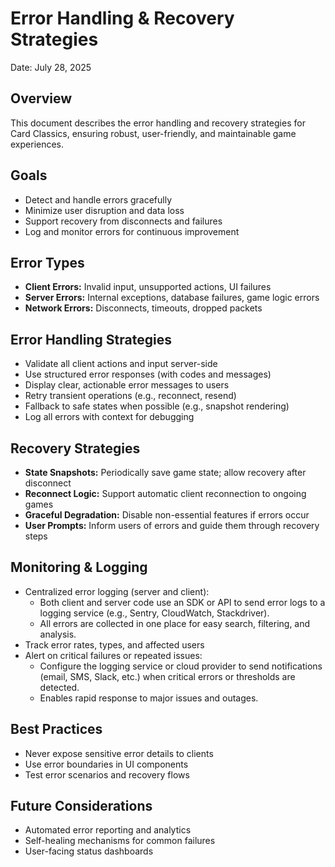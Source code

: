 
# Error Handling & Recovery Strategies

Date: July 28, 2025

## Overview
This document describes the error handling and recovery strategies for Card Classics, ensuring robust, user-friendly, and maintainable game experiences.

## Goals
- Detect and handle errors gracefully
- Minimize user disruption and data loss
- Support recovery from disconnects and failures
- Log and monitor errors for continuous improvement

## Error Types
- **Client Errors:** Invalid input, unsupported actions, UI failures
- **Server Errors:** Internal exceptions, database failures, game logic errors
- **Network Errors:** Disconnects, timeouts, dropped packets

## Error Handling Strategies
- Validate all client actions and input server-side
- Use structured error responses (with codes and messages)
- Display clear, actionable error messages to users
- Retry transient operations (e.g., reconnect, resend)
- Fallback to safe states when possible (e.g., snapshot rendering)
- Log all errors with context for debugging

## Recovery Strategies
- **State Snapshots:** Periodically save game state; allow recovery after disconnect
- **Reconnect Logic:** Support automatic client reconnection to ongoing games
- **Graceful Degradation:** Disable non-essential features if errors occur
- **User Prompts:** Inform users of errors and guide them through recovery steps

## Monitoring & Logging
- Centralized error logging (server and client):
  - Both client and server code use an SDK or API to send error logs to a logging service (e.g., Sentry, CloudWatch, Stackdriver).
  - All errors are collected in one place for easy search, filtering, and analysis.
- Track error rates, types, and affected users
- Alert on critical failures or repeated issues:
  - Configure the logging service or cloud provider to send notifications (email, SMS, Slack, etc.) when critical errors or thresholds are detected.
  - Enables rapid response to major issues and outages.

## Best Practices
- Never expose sensitive error details to clients
- Use error boundaries in UI components
- Test error scenarios and recovery flows

## Future Considerations
- Automated error reporting and analytics
- Self-healing mechanisms for common failures
- User-facing status dashboards
